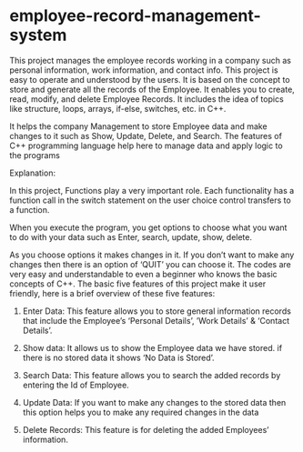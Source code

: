 # employee-record-management-system
This project manages the employee records working in a company such as personal information, work information, and contact info. This project is easy to operate and understood by the users.
It is based on the concept to store and generate all the records of the Employee. It enables you to create, read, modify, and delete Employee Records. It includes the idea of topics like structure, loops, arrays, if-else, switches, etc. in C++.

It helps the company Management to store Employee data and
make changes to it such as Show, Update, Delete, and Search.
The features of C++ programming language help here to manage data and apply logic to the programs

Explanation:

In this project, Functions play a very important role.
Each functionality has a function call in the switch statement on the user choice control transfers to a function.

When you execute the program, you get options to choose what you want to do with your data such as Enter, search, update, show, delete.


As you choose options it makes changes in it.
If you don’t want to make any changes then there is an option of ‘QUIT’ you can choose it.
The codes are very easy and understandable to even a beginner who knows the basic concepts of C++.
The basic five features of this project make it user friendly, here is a brief overview of these five features:

1. Enter Data: This feature allows you to store general information records that include the Employee’s ‘Personal Details’, ’Work Details’ & ‘Contact Details’.

2. Show data: It allows us to show the Employee data we have stored. if there is no stored data it shows ‘No Data is Stored’.

3. Search Data: This feature allows you to search the added records by entering the Id of Employee.

4. Update Data: If you want to make any changes to the stored data then this option helps you to make any required changes in the data

5. Delete Records: This feature is for deleting the added Employees’ information.
